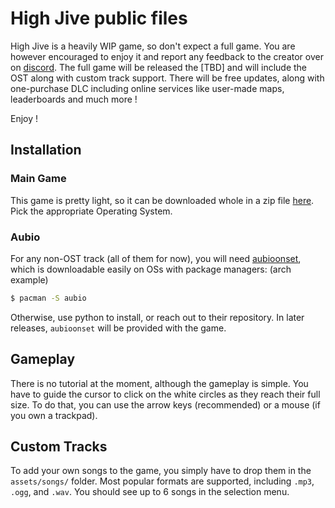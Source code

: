 # High Jive public files

High Jive is a heavily WIP game, so don't expect a full game. You are however encouraged to enjoy it and report any feedback to the creator over on [discord](https://github.com/HiiGHoVuTi/highjive-public/releases).
The full game will be released the [TBD] and will include the OST along with custom track support.
There will be free updates, along with one-purchase DLC including online services like user-made maps, leaderboards and much more !

Enjoy !

## Installation

### Main Game
This game is pretty light, so it can be downloaded whole in a zip file [here](https://github.com/HiiGHoVuTi/highjive-public/releases). Pick the appropriate Operating System.

### Aubio
For any non-OST track (all of them for now), you will need [aubioonset](https://github.com/aubio/aubio), which is downloadable easily on OSs with package managers: (arch example)
```sh
$ pacman -S aubio
```
Otherwise, use python to install, or reach out to their repository.
In later releases, `aubioonset` will be provided with the game.

## Gameplay
There is no tutorial at the moment, although the gameplay is simple. You have to guide the cursor to click on the white circles as they reach their full size. To do that, you can use the arrow keys (recommended) or a mouse (if you own a trackpad).

## Custom Tracks
To add your own songs to the game, you simply have to drop them in the `assets/songs/` folder. Most popular formats are supported, including `.mp3`, `.ogg`, and `.wav`.
You should see up to 6 songs in the selection menu.
